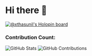 # Hi there 👋
[![@xthasunil's Holopin board](https://holopin.me/xthasunil)](https://holopin.io/@xthasunil)


### Contribution Count:
<p>
  <img src="https://github-readme-stats.vercel.app/api?username=Xtha-Sunil&show_icons=true&theme=radical" alt="GitHub Stats" />
  <img src="https://github-readme-streak-stats.herokuapp.com/?user=Xtha-Sunil&theme=radical" alt="GitHub Contributions" />
</p>
